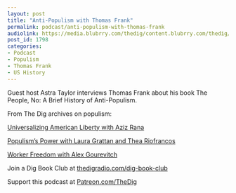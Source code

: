 ```yaml
---
layout: post
title: "Anti-Populism with Thomas Frank"
permalink: podcast/anti-populism-with-thomas-frank
audiolink: https://media.blubrry.com/thedig/content.blubrry.com/thedig/The_Dig-EP_282-Frank.mp3
post_id: 1798
categories: 
- Podcast
- Populism
- Thomas Frank
- US History
---
```


Guest host Astra Taylor interviews Thomas Frank about his book 
The People, No: A Brief History of Anti-Populism.

From The Dig archives on populism:

[Universalizing American Liberty with Aziz Rana](https://www.thedigradio.com/podcast/universalizing-american-liberty-with-aziz-rana/)

[Populism’s Power with Laura Grattan and Thea Riofrancos](https://www.thedigradio.com/podcast/populisms-power/)

[Worker Freedom with Alex Gourevitch](https://www.thedigradio.com/podcast/worker-freedom-with-alex-gourevitch/) 

Join a Dig Book Club at 
[thedigradio.com/dig-book-club](http://thedigradio.com/dig-book-club)

Support this podcast at 
[Patreon.com/TheDig](http://Patreon.com/TheDig)